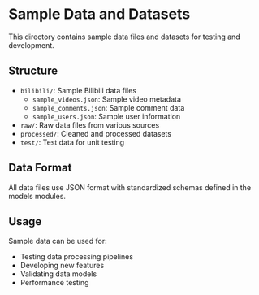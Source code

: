 # Sample Data and Datasets

This directory contains sample data files and datasets for testing and development.

## Structure

- `bilibili/`: Sample Bilibili data files
  - `sample_videos.json`: Sample video metadata
  - `sample_comments.json`: Sample comment data
  - `sample_users.json`: Sample user information
- `raw/`: Raw data files from various sources
- `processed/`: Cleaned and processed datasets
- `test/`: Test data for unit testing

## Data Format

All data files use JSON format with standardized schemas defined in the models modules.

## Usage

Sample data can be used for:
- Testing data processing pipelines
- Developing new features
- Validating data models
- Performance testing